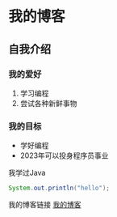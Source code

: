 # 我的博客

## 自我介绍

### 我的爱好
1. 学习编程
2. 尝试各种新鲜事物
   
### 我的目标
* 学好编程
* 2023年可以投身程序员事业

我学过Java
```java
System.out.println("hello");
```

我的博客链接 [我的博客](https://github.com/FrankFang/blog-test/blob/master/README.md)